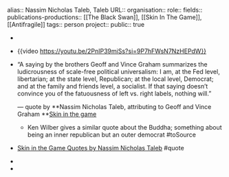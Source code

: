 alias:: Nassim Nicholas Taleb, Taleb
URL::
organisation::
role::
fields::
publications-productions:: [[The Black Swan]], [[Skin In The Game]], [[Antifragile]] 
tags:: person
project::
public:: true

-
- {{video https://youtu.be/2PnIP39miSs?si=9P7hFWsN7NzHEPdW}}
- “A saying by the brothers Geoff and Vince Graham summarizes the ludicrousness of scale-free political universalism:
  I am, at the Fed level, libertarian; 
  at the state level, Republican; 
  at the local level, Democrat; 
  and at the family and friends level, a socialist. 
  If that saying doesn’t convince you of the fatuousness of left vs. right labels, nothing will.” 
  
  ― quote by **Nassim Nicholas Taleb, attributing to Geoff and Vince Graham **[Skin in the game](https://www.goodreads.com/work/quotes/57645736)
	- Ken Wilber gives a similar quote about the Buddha; something about being an inner republican but an outer democrat #toSource
- [Skin in the Game Quotes by Nassim Nicholas Taleb](https://www.goodreads.com/work/quotes/57645736-skin-in-the-game-the-hidden-asymmetries-in-daily-life) #quote
-
-